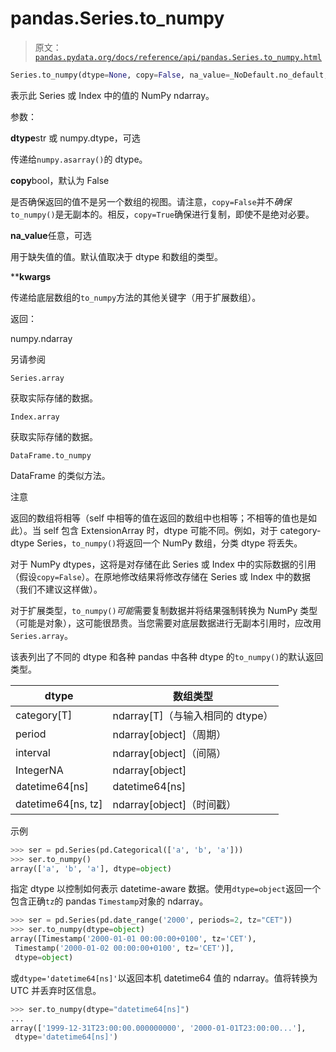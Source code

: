 # pandas.Series.to_numpy

> 原文：[`pandas.pydata.org/docs/reference/api/pandas.Series.to_numpy.html`](https://pandas.pydata.org/docs/reference/api/pandas.Series.to_numpy.html)

```py
Series.to_numpy(dtype=None, copy=False, na_value=_NoDefault.no_default, **kwargs)
```

表示此 Series 或 Index 中的值的 NumPy ndarray。

参数：

**dtype**str 或 numpy.dtype，可选

传递给`numpy.asarray()`的 dtype。

**copy**bool，默认为 False

是否确保返回的值不是另一个数组的视图。请注意，`copy=False`并不*确保*`to_numpy()`是无副本的。相反，`copy=True`确保进行复制，即使不是绝对必要。

**na_value**任意，可选

用于缺失值的值。默认值取决于 dtype 和数组的类型。

****kwargs**

传递给底层数组的`to_numpy`方法的其他关键字（用于扩展数组）。

返回：

numpy.ndarray

另请参阅

`Series.array`

获取实际存储的数据。

`Index.array`

获取实际存储的数据。

`DataFrame.to_numpy`

DataFrame 的类似方法。

注意

返回的数组将相等（self 中相等的值在返回的数组中也相等；不相等的值也是如此）。当 self 包含 ExtensionArray 时，dtype 可能不同。例如，对于 category-dtype Series，`to_numpy()`将返回一个 NumPy 数组，分类 dtype 将丢失。

对于 NumPy dtypes，这将是对存储在此 Series 或 Index 中的实际数据的引用（假设`copy=False`）。在原地修改结果将修改存储在 Series 或 Index 中的数据（我们不建议这样做）。

对于扩展类型，`to_numpy()`*可能*需要复制数据并将结果强制转换为 NumPy 类型（可能是对象），这可能很昂贵。当您需要对底层数据进行无副本引用时，应改用`Series.array`。

该表列出了不同的 dtype 和各种 pandas 中各种 dtype 的`to_numpy()`的默认返回类型。

| dtype | 数组类型 |
| --- | --- |
| category[T] | ndarray[T]（与输入相同的 dtype） |
| period | ndarray[object]（周期） |
| interval | ndarray[object]（间隔） |
| IntegerNA | ndarray[object] |
| datetime64[ns] | datetime64[ns] |
| datetime64[ns, tz] | ndarray[object]（时间戳） |

示例

```py
>>> ser = pd.Series(pd.Categorical(['a', 'b', 'a']))
>>> ser.to_numpy()
array(['a', 'b', 'a'], dtype=object) 
```

指定 dtype 以控制如何表示 datetime-aware 数据。使用`dtype=object`返回一个包含正确`tz`的 pandas `Timestamp`对象的 ndarray。

```py
>>> ser = pd.Series(pd.date_range('2000', periods=2, tz="CET"))
>>> ser.to_numpy(dtype=object)
array([Timestamp('2000-01-01 00:00:00+0100', tz='CET'),
 Timestamp('2000-01-02 00:00:00+0100', tz='CET')],
 dtype=object) 
```

或`dtype='datetime64[ns]'`以返回本机 datetime64 值的 ndarray。值将转换为 UTC 并丢弃时区信息。

```py
>>> ser.to_numpy(dtype="datetime64[ns]")
... 
array(['1999-12-31T23:00:00.000000000', '2000-01-01T23:00:00...'],
 dtype='datetime64[ns]') 
```
